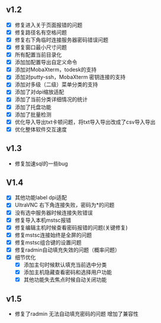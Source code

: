 ## v1.2

- [x] 修复进入关于页面报错的问题
- [x] 修复路径名有空格问题
- [x] 修复右下角临时连接服务器密码错误问题
- [x] 修复窗口最小尺寸问题
- [x] 所有配置当前目录化
- [x] 添加加配置导出自定义命令
- [x] 添加对MobaXterm，todesk的支持
- [x] 添加对putty-ssh，MobaXterm 密钥连接的支持
- [x] 添加对多级（二级）菜单分类的支持
- [x] 添加了对dpi缩放适配
- [x] 添加了当前分类详细情况的统计
- [x] 添加了托盘功能
- [x] 添加了批量检测
- [x] 优化导入导出txt卡顿问题，将txt导入导出改成了csv导入导出
- [x] 优化整体软件交互速度

## v1.3

- 修复加速sql的一些bug

## V1.4

- [x] 其他功能label dpi适配
- [x] UltraVNC 右下角连接失败，密码为*的问题
- [x] 没有选中服务器时候连接失败错误
- [x] 修复导入本机mstsc报错
- [x] 修复编辑主机时候查看密码报错的问题(关键修复)
- [x] 修复mstsc连接始终是全屏的问题
- [x] 修复mstsc组合键的设置问题
- [x] 修复radmin自动填充失效的问题（概率问题）
- [x] 细节优化
  - [x] 添加主句时候默认填充当前选中分类
  - [x] 添加主机隐藏查看密码和选择用户功能
  - [x] 其他功能失去焦点时候自动关闭功能

## v1.5

- 修复了radmin 无法自动填充密码的问题 增加了兼容性
